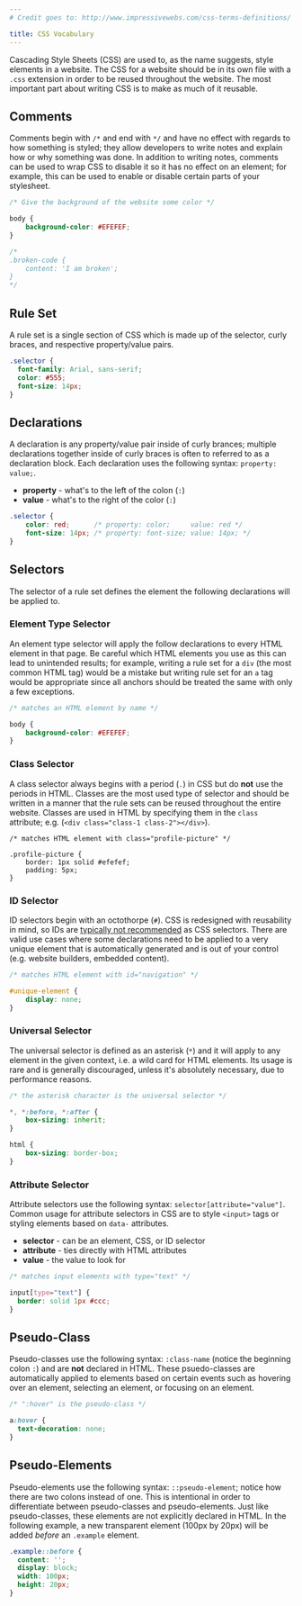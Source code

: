 ```yaml
---
# Credit goes to: http://www.impressivewebs.com/css-terms-definitions/

title: CSS Vocabulary
---
```


Cascading Style Sheets (CSS) are used to, as the name suggests, style elements in a website. The CSS for a website should be in its own file with a `.css` extension in order to be reused throughout the website. The most important part about writing CSS is to make as much of it reusable.

## Comments

Comments begin with `/*` and end with `*/` and have no effect with regards to how something is styled; they allow developers to write notes and explain how or why something was done. In addition to writing notes, comments can be used to wrap CSS to disable it so it has no effect on an element; for example, this can be used to enable or disable certain parts of your stylesheet.

```css
/* Give the background of the website some color */

body {
    background-color: #EFEFEF;
}

/*
.broken-code {
    content: 'I am broken';
}
*/
```

## Rule Set

A rule set is a single section of CSS which is made up of the selector, curly braces, and respective property/value pairs.

```css
.selector {
  font-family: Arial, sans-serif;
  color: #555;
  font-size: 14px;
}
```

## Declarations

A declaration is any property/value pair inside of curly brances; multiple declarations together inside of curly braces is often to referred to as a declaration block. Each declaration uses the following syntax: `property: value;`.

- **property** - what's to the left of the colon (`:`)
- **value**    - what's to the right of the color (`:`)

```css
.selector {
    color: red;      /* property: color;     value: red */
    font-size: 14px; /* property: font-size; value: 14px; */
}
```

## Selectors

The selector of a rule set defines the element the following declarations will be applied to.

### Element Type Selector

An element type selector will apply the follow declarations to every HTML element in that page. Be careful which HTML elements you use as this can lead to unintended results; for example, writing a rule set for a `div` (the most common HTML tag) would be a mistake but writing rule set for an `a` tag would be appropriate since all anchors should be treated the same with only a few exceptions.

```css
/* matches an HTML element by name */

body {
    background-color: #EFEFEF;
}
```

### Class Selector

A class selector always begins with a period (`.`) in CSS but do **not** use the periods in HTML. Classes are the most used type of selector and should be written in a manner that the rule sets can be reused throughout the entire website. Classes are used in HTML by specifying them in the `class` attribute; e.g. (`<div class="class-1 class-2"></div>`).

```
/* matches HTML element with class="profile-picture" */

.profile-picture {
    border: 1px solid #efefef;
    padding: 5px;
}
```

### ID Selector

ID selectors begin with an octothorpe (`#`). CSS is redesigned with reusability in mind, so IDs are [typically not recommended](http://oli.jp/2011/ids/) as CSS selectors. There are valid use cases where some declarations need to be applied to a very unique element that is automatically generated and is out of your control (e.g. website builders, embedded content).

```css
/* matches HTML element with id="navigation" */

#unique-element {
    display: none;
}
```

### Universal Selector

The universal selector is defined as an asterisk (`*`) and it will apply to any element in the given context, i.e. a wild card for HTML elements. Its usage is rare and is generally discouraged, unless it's absolutely necessary, due to performance reasons.

```css
/* the asterisk character is the universal selector */

*, *:before, *:after {
    box-sizing: inherit;
}

html {
    box-sizing: border-box;
}
```

### Attribute Selector

Attribute selectors use the following syntax: `selector[attribute="value"]`. Common usage for attribute selectors in CSS are to style `<input>` tags or styling elements based on `data-` attributes.

- **selector**  - can be an element, CSS, or ID selector
- **attribute** - ties directly with HTML attributes
- **value**     - the value to look for

```css
/* matches input elements with type="text" */

input[type="text"] {
  border: solid 1px #ccc;
}
```

## Pseudo-Class

Pseudo-classes use the following syntax: `:class-name` (notice the beginning colon `:`) and are **not** declared in HTML. These psuedo-classes are automatically applied to elements based on certain events such as hovering over an element, selecting an element, or focusing on an element.

```css
/* ":hover" is the pseudo-class */

a:hover {
  text-decoration: none;
}
```

## Pseudo-Elements

Pseudo-elements use the following syntax: `::pseudo-element`; notice how there are two colons instead of one. This is intentional in order to differentiate between pseudo-classes and pseudo-elements. Just like pseudo-classes, these elements are not explicitly declared in HTML. In the following example, a new transparent element (100px by 20px) will be added *before* an `.example` element.

```css
.example::before {
  content: '';
  display: block;
  width: 100px;
  height: 20px;
}
```

